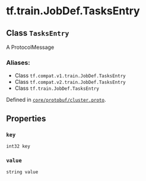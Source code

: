 <div itemscope itemtype="http://developers.google.com/ReferenceObject">
<meta itemprop="name" content="tf.train.JobDef.TasksEntry" />
<meta itemprop="path" content="Stable" />
<meta itemprop="property" content="key"/>
<meta itemprop="property" content="value"/>
</div>

# tf.train.JobDef.TasksEntry

## Class `TasksEntry`

A ProtocolMessage



### Aliases:

* Class `tf.compat.v1.train.JobDef.TasksEntry`
* Class `tf.compat.v2.train.JobDef.TasksEntry`
* Class `tf.train.JobDef.TasksEntry`



Defined in [`core/protobuf/cluster.proto`](/code/stable/tensorflow/core/protobuf/cluster.proto).

<!-- Placeholder for "Used in" -->


## Properties

<h3 id="key"><code>key</code></h3>

`int32 key`


<h3 id="value"><code>value</code></h3>

`string value`




